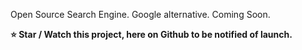 Open Source Search Engine. Google alternative. Coming Soon. 

**⭐️ Star / Watch this project, here on Github to be notified of launch.**
